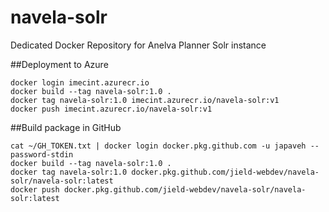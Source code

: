 # navela-solr
Dedicated Docker Repository for Anelva Planner Solr instance

##Deployment to Azure
```shell script
docker login imecint.azurecr.io
docker build --tag navela-solr:1.0 .
docker tag navela-solr:1.0 imecint.azurecr.io/navela-solr:v1
docker push imecint.azurecr.io/navela-solr:v1
```

##Build package in GitHub
```shell script
cat ~/GH_TOKEN.txt | docker login docker.pkg.github.com -u japaveh --password-stdin
docker build --tag navela-solr:1.0 .
docker tag navela-solr:1.0 docker.pkg.github.com/jield-webdev/navela-solr/navela-solr:latest
docker push docker.pkg.github.com/jield-webdev/navela-solr/navela-solr:latest
```